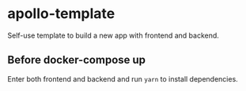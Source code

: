 # apollo-template

Self-use template to build a new app with frontend and backend.

## Before docker-compose up

Enter both frontend and backend and run `yarn` to install dependencies.


